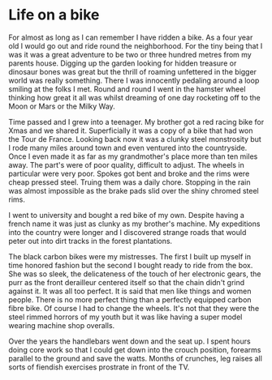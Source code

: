 # Life on a bike

For almost as long as I can remember I have ridden a bike.
As a four year old I would go out and ride round the neighborhood.
For the tiny being that I was it was a great adventure to be two or three
hundred metres from my parents house. Digging up the garden looking for hidden treasure or dinosaur bones was great but the thrill of roaming unfettered in the bigger world was really something. There I was innocently pedaling around a loop smiling at the folks I met. Round and round I went in the hamster wheel thinking how great it all was whilst dreaming of one day rocketing off to the Moon or Mars or the Milky Way.

Time passed and I grew into a teenager. My brother got a red racing bike for
Xmas and we shared it. Superficially it was a copy of a bike that had won the Tour de France. Looking back now it was a clunky steel monstrosity but I rode many miles around town and even ventured into the countryside. Once I even made it as far as my grandmother's place  more than ten miles away. The part's were of poor quality, difficult to adjust. The wheels in particular were very poor. Spokes got bent and broke and the rims were cheap pressed steel. Truing them was a daily chore. Stopping in the rain was almost impossible as the brake pads slid over the shiny chromed steel rims.

I went to university and bought a red bike of my own. Despite having a french name it was just as clunky as my brother's machine. My expeditions into the country were longer and I discovered strange roads that would peter out into dirt tracks in the forest plantations.  

The black carbon bikes were my mistresses. The first I built up myself in time
honored fashion but the second I bought ready to ride from the box. She was so
sleek, the delicateness of the touch of her electronic gears, the purr as the front derailleur centered itself
so that the chain didn't grind against it. It was all too perfect. It is said
that men like things and women people. There is no more perfect thing than
a perfectly equipped carbon fibre bike. Of course I had to change the wheels.
It's not that they were the steel rimmed horrors of my youth but it was like
having a super model wearing machine shop overalls.

Over the years the handlebars went down and the seat up. I spent hours doing core work so that I could get down into the crouch position, forearms parallel to the ground and save the watts. Months of crunches, leg raises all sorts of fiendish exercises prostrate in front of the TV.
